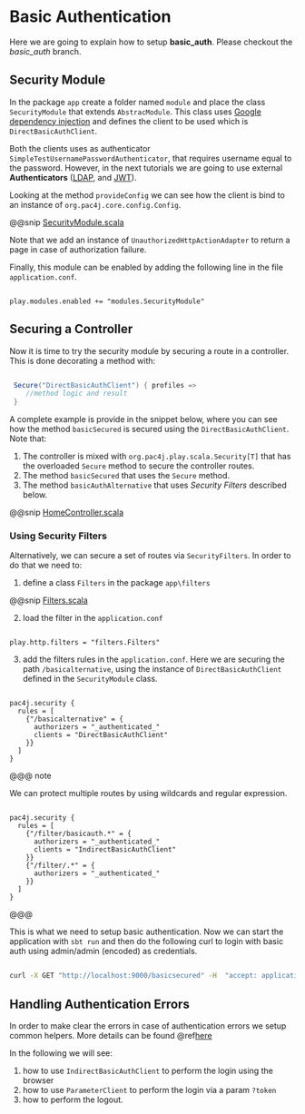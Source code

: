 # Basic Authentication

Here we are going to explain how to setup **basic_auth**. Please checkout the _basic_auth_ branch. 

## Security Module

In the package `app` create a folder named `module` and place the class `SecurityModule` that extends `AbstracModule`.
This class uses [Google dependency injection](https://github.com/google/guice) and defines the client to be used which is
`DirectBasicAuthClient`. 

Both the clients uses as authenticator `SimpleTestUsernamePasswordAuthenticator`, that requires username equal to the password. 
However, in the next tutorials we are going to use external **Authenticators** ([LDAP](http://www.pac4j.org/docs/authenticators/ldap.html), and [JWT](http://www.pac4j.org/docs/authenticators/jwt.html)).

Looking at the method `provideConfig` we can see how the client is bind to an instance of `org.pac4j.core.config.Config`.

@@snip [SecurityModule.scala](../modules/SecurityModule.scala)

Note that we add an instance of `UnauthorizedHttpActionAdapter` to return a page in case of authorization failure.

Finally, this module can be enabled by adding the following line in the file `application.conf`.

```hocon

play.modules.enabled += "modules.SecurityModule"

```

## Securing a Controller

Now it is time to try the security module by securing a route in a controller. This is done decorating a method with:

```scala

 Secure("DirectBasicAuthClient") { profiles =>
    //method logic and result
 }
```

A complete example is provide in the snippet below, where you can see how the method `basicSecured` is secured using the `DirectBasicAuthClient`.
Note that:

1. The controller is mixed with `org.pac4j.play.scala.Security[T]` that has the overloaded `Secure` method to secure the controller routes.
2. The method `basicSecured` that uses the `Secure` method.
3. The method `basicAuthAlternative` that uses _Security Filters_ described below.

@@snip [HomeController.scala](../controllers/HomeController.scala)

### Using Security Filters

Alternatively, we can secure a set of routes via `SecurityFilters`. In order to do that we need to:

1. define a class `Filters` in the package `app\filters`

@@snip [Filters.scala](../filters/Filters.scala)

2. load the filter in the `application.conf`

```hocon

play.http.filters = "filters.Filters"
```

3. add the filters rules in the `application.conf`. Here we are securing the path `/basicalternative`, using the instance of `DirectBasicAuthClient` defined in the `SecurityModule` class.

```hocon

pac4j.security {
  rules = [
    {"/basicalternative" = {
      authorizers = "_authenticated_"
      clients = "DirectBasicAuthClient"
    }}
  ]
}
```

@@@ note

We can protect multiple routes by using wildcards and regular expression.

```hocon

pac4j.security {
  rules = [
    {"/filter/basicauth.*" = {
      authorizers = "_authenticated_"
      clients = "IndirectBasicAuthClient"
    }}
    {"/filter/.*" = {
      authorizers = "_authenticated_"
    }}
  ]
}

```

@@@

This is what we need to setup basic authentication. 
Now we can start the application with `sbt run` and then do the following curl to login with basic auth using admin/admin (encoded) as credentials.

```bash

curl -X GET "http://localhost:9000/basicsecured" -H  "accept: application/json" -H  "Authorization: Basic YWRtaW46YWRtaW4="

```

## Handling Authentication Errors

In order to make clear the errors in case of authentication errors we setup common helpers. More details can be found @ref[here](./common_helpers.md)

In the following we will see:

1. how to use `IndirectBasicAuthClient` to perform the login using the browser
2. how to use `ParameterClient` to perform the login via a param `?token`
3. how to perform the logout.





